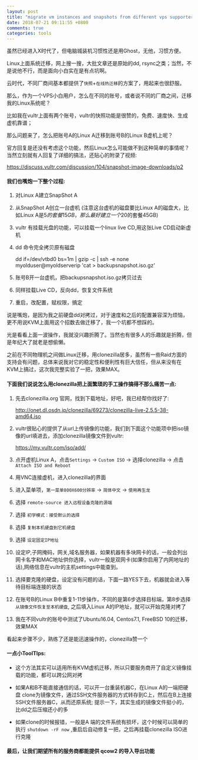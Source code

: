 ```yaml
---
layout: post
title: "migrate vm instances and snapshots from different vps supporters or accounts"
date: 2018-07-21 09:11:55 +0800
comments: true
categories: tools
---
```


虽然已经进入X时代了，但电脑城装机习惯性还是用Ghost，无他，习惯方便。

Linux上面系统迁移，网上搜一搜，大批文章还是原始的dd, rsync之类；当然，不是说他不行，而是面向小白实在是有点坑啊。

云时代，不同厂商间基本都提供了`快照`+`在线热迁移`的方案了，用起来也很舒服。

那么，作为一个VPS小白用户，怎么在不同的账号，或者说不同的厂商之间，迁移我的Linux系统呢？

比如我在vultr上面有两个账号，vultr的快照功能是很赞的，免费、速度快、生成虚机靠谱；

那么问题来了，怎么把账号A的Linux A迁移到账号B的Linux B虚机上呢？

官方回复是还没有考虑这个功能，然后Linux怎么可能做不到这种简单的事情呢？当然立刻就有人回复了详细的搞法，还贴心的附录了视频:

https://discuss.vultr.com/discussion/104/snapshot-image-downloads/p2

<!-- more -->

#### 我们也嘴炮一下整个过程:

1. 对Linux A建立SnapShot A

2. 从SnapShot A创立一台虚机 (注意这台虚机的磁盘要比Linux A的磁盘大，比如Linux A是5$的套餐15GB，那么最好建立一个20$的套餐45GB)

3. vultr 有挂载光盘的功能，可以挂载一个linux live CD,用这张Live CD启动新虚机

4. dd 命令完全拷贝原有磁盘

    dd if=/dev/vtbd0 bs=1m | gzip -c | ssh -e none myolduser@myoldserverip 'cat > backupsnapshot.iso.gz'

5. 账号B开一台虚机，把backupsnapshot.iso.gz拷贝过去

6. 同样挂载Live CD，反向dd，恢复文件系统

7. 重启，改配置，赋权限，搞定


说是嘴炮，是因为我之前硬盘dd对拷过，对于速度和之后的配置兼容深为烦恼，更不用说KVM上面用这个招数去做迁移了，我一个坑都不想踩的。

光是看看上面一波操作，我就没兴趣折腾了。当然也有很多人的乐趣就是折腾，但是年纪大了就老是想偷懒。

之前在不同物理机之间做Linux迁移，用clonezilla居多，虽然有一些Raid方面的支持会有问题，总体来说我对它的稳定性和便利性有巨大信任，但从来没有在KVM上搞过，这次我完整实验了一把，效果MAX。

#### 下面我们说说怎么用clonezilla把上面繁琐的手工操作搞得不那么痛苦一点:

1. 先去clonezilla.org 官网，找到下载地址，好吧，我已经帮你找好了:

    http://onet.dl.osdn.jp/clonezilla/69273/clonezilla-live-2.5.5-38-amd64.iso

2. vultr很贴心的提供了从url上传镜像的功能，我们到下面这个功能项中把iso镜像的url填进去，添加clonezilla镜像文件到vultr:

    https://my.vultr.com/iso/add/

3. 点开虚机Linux A，点击`Settings` -> `Custom ISO` -> 选择clonezilla -> 点击 `Attach ISO and Reboot`

4. 用VNC连接虚机，进入clonezilla的界面

5. 进入菜单项，`第一菜单800X600分辨率` -> `简体中文` -> `使用再生龙`

6. 选择 `remote-source 进入远程设备克隆的源端`

7. 选择 `初学模式：接受默认的选择`

8. 选择 `复制本机硬盘到它机硬盘`

9. 选择 `设定固定IP地址`

10. 设定IP,子网掩码，网关,域名服务器，如果机器有多块网卡的话，一般会列出网卡名字和MAC地址供你选择，vultr一般是双网卡(如果你启用了内网地址的话),网络信息在vultr的主机settings中能查到。

11. 选择要克隆的硬盘，设定没有问题的话，下面一路YES下去，机器就会进入等待目标端连接的状态

12. 在账号B的Linux B中重复1-11步操作，不同的是第6步选择目标端，第8步选择 `从镜像文件恢复至本机硬盘`, 之后填入Linux A的IP地址，就可以开始克隆对拷了

13. 我在不同vultr的账号中测试了Ubuntu16.04, Centos7.1, FreeBSD 10的迁移，效果MAX


看起来步骤不少，熟练了还是能迅速操作的，clonezilla赞一个


#### 一点小ToolTIps:

* 这个方法其实可以适用所有KVM虚机迁移，所以只要服务商开了自定义镜像挂载的功能，都可以跨公网对拷

* 如果A和B不能直接通信的话，可以开一台重装机器C，在Linux A的一端把硬盘 clone为镜像文件，通过SSH文件服务器的方式转存到C上，然后在B上连接SSH文件服务器C，从而还原系统; 提示一下，其实生成的镜像文件挺小的，比dd之后压缩还小的多

* 如果clone的时候报错，一般是A 端的文件系统有损坏，这个时候可以简单的执行 `shutdown -rF now` ,重启后自动修复一把，之后再挂载clonezilla ISO进行克隆


#### 最后，让我们期望所有的服务商都能提供 qcow2 的导入导出功能


